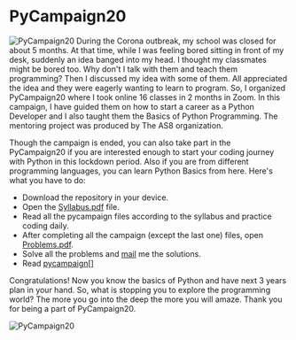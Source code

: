 # PyCampaign20
![PyCampaign20](https://github.com/ahammadshawki8/PyCampaign20/blob/master/image/PyCampaign20.jpg)
During the Corona outbreak, my school was closed for about 5 months. At that time, while I was feeling bored sitting in front of my desk, suddenly an idea banged into my head. I thought my classmates might be bored too. Why don't I talk with them and teach them programming? Then I discussed my idea with some of them. All appreciated the idea and they were eagerly wanting to learn to program. So, I organized PyCampaign20 where I took online 16 classes in 2 months in Zoom. In this campaign, I have guided them on how to start a career as a Python Developer and I also taught them the Basics of Python Programming. The mentoring project was produced by The AS8 organization.

Though the campaign is ended, you can also take part in the PyCampaign20 if you are interested enough to start your coding journey with Python in this lockdown period.
Also if you are from different programming languages, you can learn Python Basics from here.
Here's what you have to do:
  * Download the repository in your device.
  * Open the [Syllabus.pdf](https://github.com/ahammadshawki8/PyCampaign20/blob/master/Syllabus.pdf) file.
  * Read all the pycampaign files according to the syllabus and practice coding daily.
  * After completing all the campaign (except the last one) files, open [Problems.pdf](https://github.com/ahammadshawki8/PyCampaign20/blob/master/Problems.pdf).
  * Solve all the problems and [mail](mailto:ahammadshawki8@gmail.com) me the solutions.
  * Read [pycampaign[]]()
  
Congratulations! Now you know the basics of Python and have next 3 years plan in your hand. So, what is stopping you to explore the programming world? The more you go into the deep the more you will amaze. Thank you for being a part of PyCampaign20.


![PyCampaign20](https://github.com/ahammadshawki8/PyCampaign20/blob/master/image/thanks.jpg)
